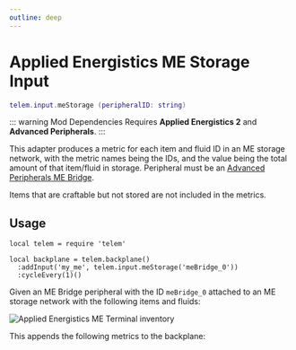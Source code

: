 ```yaml
---
outline: deep
---
```


# Applied Energistics ME Storage Input <RepoLink path="lib/input/MEStorageInputAdapter.lua" />

```lua
telem.input.meStorage (peripheralID: string)
```

::: warning Mod Dependencies
Requires **Applied Energistics 2** and **Advanced Peripherals**.
:::

This adapter produces a metric for each item and fluid ID in an ME storage network, with the metric names being the IDs, and the value being the total amount of that item/fluid in storage. Peripheral must be an [Advanced Peripherals ME Bridge](https://docs.advanced-peripherals.de/peripherals/me_bridge/).

Items that are craftable but not stored are not included in the metrics.

## Usage

```lua{4}
local telem = require 'telem'

local backplane = telem.backplane()
  :addInput('my_me', telem.input.meStorage('meBridge_0'))
  :cycleEvery(1)()
```

Given an ME Bridge peripheral with the ID `meBridge_0` attached to an ME storage network with the following items and fluids:

![Applied Energistics ME Terminal inventory](/assets/me-inventory.webp)

This appends the following metrics to the backplane:

<MetricTable
  :metrics="[
    {
      name: 'storage:minecraft:lava',
      value: 29.25,
      unit: 'B',
      adapter: 'my_me',
      source: 'meBridge_0'
    },
    {
      name: 'storage:minecraft:oak_planks',
      value: 3,
      unit: 'item',
      adapter: 'my_me',
      source: 'meBridge_0'
    },
    {
      name: 'storage:minecraft:redstone',
      value: 1408,
      unit: 'item',
      adapter: 'my_me',
      source: 'meBridge_0'
    }
  ]"
/>